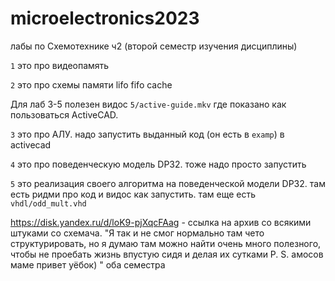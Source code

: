 
# microelectronics2023
лабы по Схемотехнике ч2 (второй семестр изучения дисциплины)

`1` это про видеопамять

`2` это про схемы памяти lifo fifo cache

Для лаб 3-5 полезен видос `5/active-guide.mkv` где показано как пользоваться ActiveCAD.

`3` это про АЛУ. надо запустить выданный код (он есть в `examp`) в activecad

`4` это про поведенческую модель DP32. тоже надо просто запустить

`5` это реализация своего алгоритма на поведенческой модели DP32. там есть ридми про код и видос как запустить. там еще есть `vhdl/odd_mult.vhd`

https://disk.yandex.ru/d/loK9-pjXqcFAag - ссылка на архив со всякими штуками со схемача. "Я так и не смог нормально там чето структурировать, но я думаю там можно найти очень много полезного, чтобы не проебать жизнь впустую сидя и делая их сутками P. S. амосов маме привет уёбок) " оба семестра
